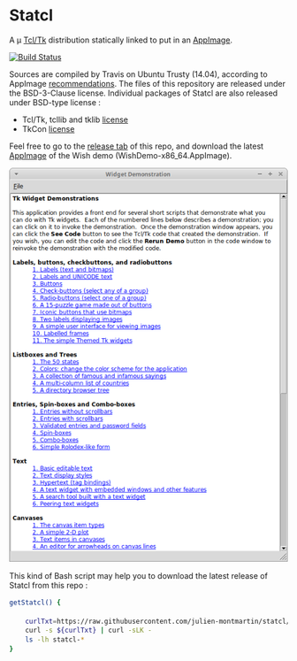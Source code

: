 # Statcl

A μ [Tcl/Tk](https://www.tcl.tk) distribution statically linked to put in an [AppImage](https://appimage.org).

[![Build Status](https://travis-ci.com/julien-montmartin/statcl.svg?branch=master)](https://travis-ci.com/julien-montmartin/statcl)

Sources are compiled by Travis on Ubuntu Trusty (14.04), according to AppImage [recommendations](https://docs.appimage.org/packaging-guide/distribution.html). The files of this repository are released under the BSD-3-Clause license. Individual packages of Statcl are also released under BSD-type license :

- Tcl/Tk, tcllib and tklib [license](https://wiki.tcl-lang.org/page/license)
- TkCon [license](http://tkcon.sourceforge.net/docs/license.terms)

Feel free to go to the [release tab](https://github.com/julien-montmartin/statcl/releases/latest) of this repo, and download the latest [AppImage](https://appimage.org) of the Wish demo (WishDemo-x86_64.AppImage).

<p align="center"><img alt="A screenshot of Wish demo"
src="./WishDemo.png"></p>

This kind of Bash script may help you to download the latest release of Statcl from this repo :

```bash
getStatcl() {

	curlTxt=https://raw.githubusercontent.com/julien-montmartin/statcl/master/curl.txt
	curl -s ${curlTxt} | curl -sLK -
	ls -lh statcl-*
}
```

